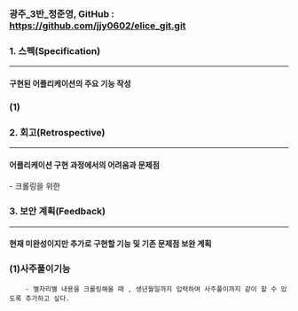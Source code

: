 
### 광주_3반_정준영, GitHub : https://github.com/jjy0602/elice_git.git


### 1. 스펙(Specification)
---
<h4>구현된 어플리케이션의 주요 기능 작성</h4>

### (1)

### 2. 회고(Retrospective)
---
<h4>어플리케이션 구현 과정에서의 어려움과 문제점</h4>
      - 크롤링을 위한 

### 3. 보안 계획(Feedback)
---
<h4>현재 미완성이지만 추가로 구현할 기능 및 기존 문제점 보완 계획</h4>

### (1)사주풀이기능
        - 별자리별 내용을 크롤링해올 때 , 생년월일까지 입력하여 사주풀이까지 같이 할 수 있도록 추가하고 싶다.
